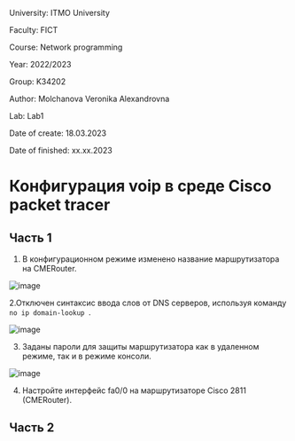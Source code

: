 University: ITMO University

Faculty: FICT

Course: Network programming

Year: 2022/2023

Group: K34202

Author: Molchanova Veronika Alexandrovna

Lab: Lab1

Date of create: 18.03.2023

Date of finished: xx.xx.2023


# Конфигурация voip в среде Сisco packet tracer

## Часть 1
1. В конфигурационном режиме изменено название маршрутизатора на CMERouter.

![image](https://user-images.githubusercontent.com/90505004/226175214-18b15f3e-2016-4da7-a955-bd453844a7a8.png)

2.Отключен синтаксис ввода слов от DNS серверов, используя команду `no ip domain-lookup `.

![image](https://user-images.githubusercontent.com/90505004/226175494-3730215a-adfb-4e7d-9444-d70a02218580.png)

3. Заданы пароли для защиты маршрутизатора как в удаленном режиме, так и в режиме консоли.

![image](https://user-images.githubusercontent.com/90505004/226175698-c88c7772-0f31-41ee-bc10-69411b640fa1.png)

4. Настройте интерфейс fa0/0 на маршрутизаторе Cisco 2811 (CMERouter).

## Часть 2
